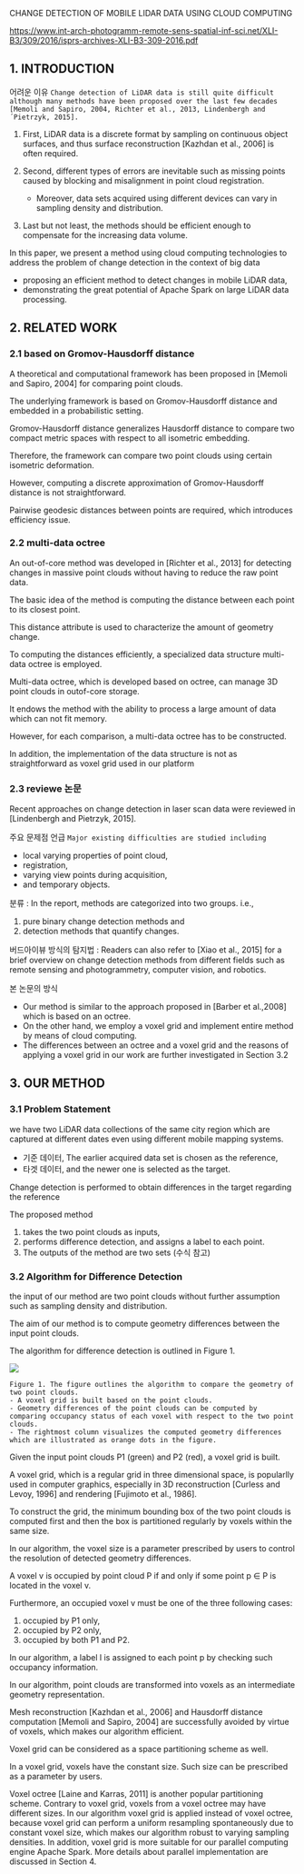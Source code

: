 CHANGE DETECTION OF MOBILE LIDAR DATA USING CLOUD COMPUTING

https://www.int-arch-photogramm-remote-sens-spatial-inf-sci.net/XLI-B3/309/2016/isprs-archives-XLI-B3-309-2016.pdf


## 1. INTRODUCTION

어려운 이유 `Change detection of LiDAR data is still quite difficult although many methods have been proposed over the last few decades [Memoli and Sapiro, 2004, Richter et al., 2013, Lindenbergh and ´Pietrzyk, 2015]. `

1. First, LiDAR data is a discrete format by sampling on continuous object surfaces, and thus surface reconstruction
[Kazhdan et al., 2006] is often required. 

2. Second, different types of errors are inevitable such as missing points caused by blocking and misalignment in point cloud registration. 
    - Moreover, data sets acquired using different devices can vary in sampling density and distribution. 

3. Last but not least, the methods should be efficient enough to compensate for the increasing data volume.


In this paper, we present a method using cloud computing technologies to address the problem of change detection in the context of big data
- proposing an efficient method to detect changes in mobile LiDAR data,
- demonstrating the great potential of Apache Spark on large LiDAR data processing.


## 2. RELATED WORK

### 2.1 based on Gromov-Hausdorff distance

A theoretical and computational framework has been proposed in [Memoli and Sapiro, 2004] for comparing point clouds. 

The underlying framework is based on Gromov-Hausdorff distance and embedded in a probabilistic setting. 

Gromov-Hausdorff distance generalizes Hausdorff distance to compare two compact metric spaces with respect to all isometric embedding. 

Therefore, the framework can compare two point clouds using certain isometric deformation. 

However, computing a discrete approximation of Gromov-Hausdorff distance is not straightforward. 

Pairwise geodesic distances between points are required, which introduces efficiency issue.

### 2.2 multi-data octree

An out-of-core method was developed in [Richter et al., 2013] for detecting changes in massive point clouds without having to reduce the raw point data. 

The basic idea of the method is computing the distance between each point to its closest point. 

This distance attribute is used to characterize the amount of geometry change. 

To computing the distances efficiently, a specialized data structure multi-data octree is employed. 

Multi-data octree, which is developed based on octree, can manage 3D point clouds in outof-core storage. 

It endows the method with the ability to process a large amount of data which can not fit memory. 

However, for each comparison, a multi-data octree has to be constructed. 

In addition, the implementation of the data structure is not as straightforward as voxel grid used in our platform

### 2.3 reviewe 논문 

Recent approaches on change detection in laser scan data were reviewed in [Lindenbergh and Pietrzyk, 2015]. 

주요 문제점 언급 `Major existing difficulties are studied including `
- local varying properties of point cloud, 
- registration, 
- varying view points during acquisition, 
- and temporary objects. 

분류 : In the report, methods are categorized into two groups. i.e., 
1. pure binary change detection methods and 
2. detection methods that quantify changes. 


버드아이뷰 방식의 탐지법 : Readers can also refer to [Xiao et al., 2015] for a brief overview on change detection methods from different fields such as remote sensing and photogrammetry, computer vision, and robotics.

본 논문의 방식 
- Our method is similar to the approach proposed in [Barber et al.,2008] which is based on an octree. 
- On the other hand, we employ a voxel grid and implement entire method by means of cloud computing. 
- The differences between an octree and a voxel grid and the reasons of applying a voxel grid in our work are further
investigated in Section 3.2




## 3. OUR METHOD


### 3.1 Problem Statement

we have two LiDAR data collections of the same city region which are captured at different dates even using different mobile mapping systems. 
- 기준 데이터, The earlier acquired data set is chosen as the reference,
- 타겟 데이터, and the newer one is selected as the target. 

Change detection is performed to obtain differences in the target regarding the reference


The proposed method 
1. takes the two point clouds as inputs, 
2. performs difference detection, and assigns a label to each point. 
3. The outputs of the method are two sets (수식 참고)

### 3.2 Algorithm for Difference Detection

the input of our method are two point clouds without further assumption such as sampling density and distribution. 

The aim of our method is to compute geometry differences between the input point clouds.

The algorithm for difference detection is outlined in Figure 1.

![](https://i.imgur.com/p2c0RK2.png)
```
Figure 1. The figure outlines the algorithm to compare the geometry of two point clouds. 
- A voxel grid is built based on the point clouds.
- Geometry differences of the point clouds can be computed by comparing occupancy status of each voxel with respect to the two point clouds. 
- The rightmost column visualizes the computed geometry differences which are illustrated as orange dots in the figure.
```

Given the input point clouds P1 (green) and P2 (red), a voxel grid is built. 

A voxel grid, which is a regular grid in three dimensional space, is popularlly used in computer graphics, especially
in 3D reconstruction [Curless and Levoy, 1996] and rendering [Fujimoto et al., 1986]. 

To construct the grid, the minimum bounding box of the two point clouds is computed first and then the box is partitioned regularly by voxels within the same size. 

In our algorithm, the voxel size is a parameter prescribed by users to control the resolution of detected geometry differences. 

A voxel v is occupied by point cloud P if and only if some point p ∈ P is located in the voxel v. 

Furthermore, an occupied voxel v must be one of the three following cases:
1. occupied by P1 only,
2. occupied by P2 only,
3. occupied by both P1 and P2.


In our algorithm, a label l is assigned to each point p by checking such occupancy information.

In our algorithm, point clouds are transformed into voxels as an intermediate geometry representation. 

Mesh reconstruction [Kazhdan et al., 2006] and Hausdorff distance computation [Memoli and Sapiro, 2004] are successfully avoided by virtue of voxels, which makes our algorithm efficient. 

Voxel grid can be considered as a space partitioning scheme as well. 

In a voxel grid, voxels have the constant size. Such size can be prescribed as a parameter by users. 

Voxel octree [Laine and Karras, 2011] is another
popular partitioning scheme. Contrary to voxel grid, voxels
from a voxel octree may have different sizes. In our algorithm
voxel grid is applied instead of voxel octree, because voxel grid
can perform a uniform resampling spontaneously due to constant
voxel size, which makes our algorithm robust to varying sampling
densities. In addition, voxel grid is more suitable for our parallel
computing engine Apache Spark. More details about parallel
implementation are discussed in Section 4.




